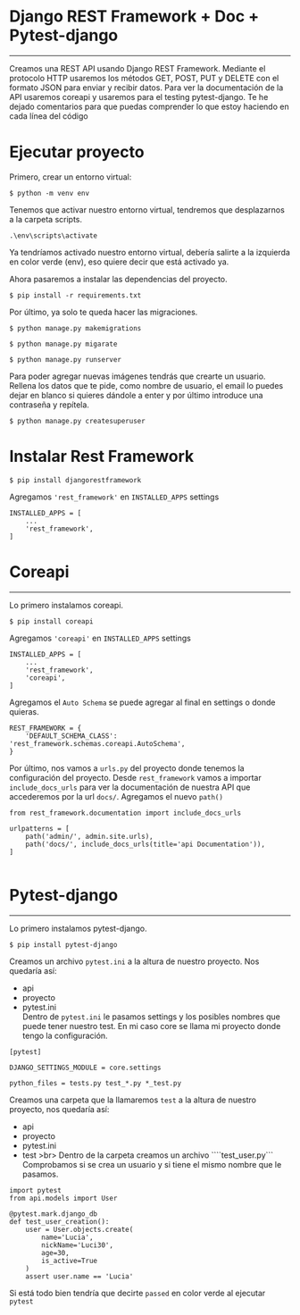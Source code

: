 # Django REST Framework + Doc + Pytest-django
----------------------------------------------
Creamos una REST API usando Django REST Framework. Mediante el protocolo HTTP usaremos los métodos GET, POST, PUT y DELETE con el formato JSON para enviar y recibir datos. 
Para ver la documentación de la API usaremos coreapi y usaremos para el testing pytest-django.
Te he dejado comentarios para que puedas comprender lo que estoy haciendo en cada línea del código

# Ejecutar proyecto
Primero, crear un entorno virtual:

```
$ python -m venv env
```
Tenemos que activar nuestro entorno virtual, tendremos que desplazarnos a la carpeta scripts.
```
.\env\scripts\activate
```
Ya tendríamos activado nuestro entorno virtual, debería salirte a la izquierda en color verde (env), eso quiere decir que está activado ya.

Ahora pasaremos a instalar las dependencias del proyecto.
```
$ pip install -r requirements.txt
```

Por último, ya solo te queda hacer las migraciones.
```
$ python manage.py makemigrations
```
```
$ python manage.py migarate
```
```
$ python manage.py runserver
```
Para poder agregar nuevas imágenes tendrás que crearte un usuario. Rellena los datos que te pide, como nombre de usuario,
el email lo puedes dejar en blanco si quieres dándole a enter y por último introduce una contraseña y repítela.
```
$ python manage.py createsuperuser
```

# Instalar Rest Framework
```
$ pip install djangorestframework
```
Agregamos ```'rest_framework'``` en ```INSTALLED_APPS``` settings
```
INSTALLED_APPS = [
    ...
    'rest_framework',
]
```

#  Coreapi
----------------------------------------------
Lo primero instalamos coreapi.
```
$ pip install coreapi
```
Agregamos ```'coreapi'``` en ```INSTALLED_APPS``` settings
```
INSTALLED_APPS = [
    ...
    'rest_framework',
    'coreapi',
]
```
Agregamos el ```Auto Schema``` se puede agregar al final en settings o donde quieras.

```  
REST_FRAMEWORK = {
    'DEFAULT_SCHEMA_CLASS': 'rest_framework.schemas.coreapi.AutoSchema',
}
```

Por último, nos vamos a ```urls.py``` del proyecto donde tenemos la configuración del proyecto.
Desde ```rest_framework``` vamos a importar ```include_docs_urls``` para ver la documentación de nuestra API que accederemos por la url ```docs/```.
Agregamos el nuevo ```path()```

```
from rest_framework.documentation import include_docs_urls

urlpatterns = [
    path('admin/', admin.site.urls),
    path('docs/', include_docs_urls(title='api Documentation')),
]


```
#  Pytest-django
----------------------------------------------
Lo primero instalamos pytest-django.
```
$ pip install pytest-django
```
Creamos un archivo ```pytest.ini``` a la altura de nuestro proyecto.
Nos quedaría así: 
- api
- proyecto
- pytest.ini <br>
Dentro de ```pytest.ini``` le pasamos settings y los posibles nombres que puede tener nuestro test. En mi caso core se llama mi proyecto donde tengo la configuración.
```
[pytest]

DJANGO_SETTINGS_MODULE = core.settings

python_files = tests.py test_*.py *_test.py
```
Creamos una carpeta que la llamaremos ```test``` a la altura de nuestro proyecto, nos quedaría así:
- api
- proyecto
- pytest.ini 
- test >br>
Dentro de la carpeta creamos un archivo ````test_user.py``` <br>
Comprobamos si se crea un usuario y si tiene el mismo nombre que le pasamos.
```
import pytest
from api.models import User

@pytest.mark.django_db
def test_user_creation():
    user = User.objects.create(
        name='Lucia',
        nickName='Luci30',
        age=30,
        is_active=True
    )
    assert user.name == 'Lucia'

```
Si está todo bien tendría que decirte ```passed``` en color verde al ejecutar ```pytest```
